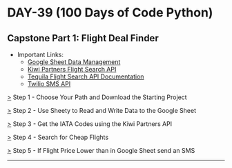# DAY-39 (100 Days of Code Python)

## Capstone Part 1: Flight Deal Finder
<!-- For only one user --> <!-- It only sends notification (SMS) to one verified twilio number -->

* Important Links:  
  * [Google Sheet Data Management](https://sheety.co/) 
  * [Kiwi Partners Flight Search API](https://partners.kiwi.com/)                                  <!--(Free Signup, Requires Credit Card Details)-->
  * [Tequila Flight Search API Documentation](https://tequila.kiwi.com/portal/docs/tequila_api) 
  * [Twilio SMS API](https://www.twilio.com/docs/sms) 

[>](https://github.com/Aniruddh-482/Python-Bootcamp/blob/main/039/Capstone%20Part%201:%20Flight%20Deal%20Finder/main.py) Step 1 - Choose Your Path and Download the Starting Project <br>

[>](https://github.com/Aniruddh-482/Python-Bootcamp/blob/main/039/Capstone%20Part%201:%20Flight%20Deal%20Finder/data_manager.py) Step 2 - Use Sheety to Read and Write Data to the Google Sheet <br>

[>](https://github.com/Aniruddh-482/Python-Bootcamp/blob/main/039/Capstone%20Part%201:%20Flight%20Deal%20Finder/flight_search.py) Step 3 - Get the IATA Codes using the Kiwi Partners API <br>

[>](https://github.com/Aniruddh-482/Python-Bootcamp/blob/main/039/Capstone%20Part%201:%20Flight%20Deal%20Finder/flight_data.py) Step 4 - Search for Cheap Flights <br>

[>](https://github.com/Aniruddh-482/Python-Bootcamp/blob/main/039/Capstone%20Part%201:%20Flight%20Deal%20Finder/notification_manager.py) Step 5 - If Flight Price Lower than in Google Sheet send an SMS 
<hr>
